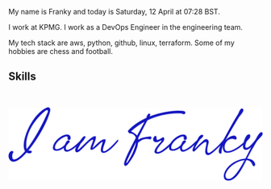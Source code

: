 My name is Franky and today is Saturday, 12 April at 07:28 BST. 

I work at KPMG. I work as a DevOps Engineer in the engineering team.

My tech stack are aws, python, github, linux, terraform. Some of my hobbies are chess and football.

## Skills
<p align="center">
<img alt="" src="https://img.shields.io/badge/HTML5-E34F26?style=for-the-badge&logo=html5&logoColor=white" />
<img alt="" src="https://img.shields.io/badge/CSS3-1572B6?style=for-the-badge&logo=css3&logoColor=white" />
<img alt="" src="https://img.shields.io/badge/JavaScript-F7DF1E?style=for-the-badge&logo=javascript&logoColor=black" />
<img alt="" src="https://img.shields.io/badge/GIT-E44C30?style=for-the-badge&logo=git&logoColor=white" />
<img alt="" src="https://img.shields.io/badge/Python-3776AB?style=for-the-badge&logo=python&logoColor=white" />
<img alt="" src="https://img.shields.io/badge/Terraform-623CE4?style=for-the-badge&logo=terraform&logoColor=white" />
<img alt="" src="https://img.shields.io/badge/Docker-2496ED?style=for-the-badge&logo=docker&logoColor=white" />
<img alt="" src="https://img.shields.io/badge/AWS-232F3E?style=for-the-badge&logo=amazon-aws&logoColor=white" />
<img alt="" src="https://img.shields.io/badge/Azure-0089D6?style=for-the-badge&logo=microsoft-azure&logoColor=white" />
<img alt="" src="https://img.shields.io/badge/GitHub-181717?style=for-the-badge&logo=github&logoColor=white" />
</p>

<section>
<a href="https://uk.linkedin.com/in/francescowang">
<img align="center" src="images/header.png" </a>
</section>